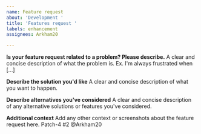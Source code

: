 ```yaml
---
name: Feature request
about: 'Development '
title: 'Features request '
labels: enhancement
assignees: Arkham20

---
```


**Is your feature request related to a problem? Please describe.**
A clear and concise description of what the problem is. Ex. I'm always frustrated when [...]

**Describe the solution you'd like**
A clear and concise description of what you want to happen.

**Describe alternatives you've considered**
A clear and concise description of any alternative solutions or features you've considered.

**Additional context**
Add any other context or screenshots about the feature request here.
Patch-4
#2 @Arkham20 
